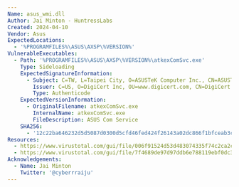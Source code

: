 ```yaml
---
Name: asus_wmi.dll
Author: Jai Minton - HuntressLabs
Created: 2024-04-10
Vendor: Asus
ExpectedLocations:
  - '%PROGRAMFILES%\ASUS\AXSP\%VERSION%'
VulnerableExecutables:
  - Path: '%PROGRAMFILES%\ASUS\AXSP\%VERSION%\atkexComSvc.exe'
    Type: Sideloading
    ExpectedSignatureInformation:
      - Subject: C=TW, L=Taipei City, O=ASUSTeK Computer Inc., CN=ASUSTeK Computer Inc.
        Issuer: C=US, O=DigiCert Inc, OU=www.digicert.com, CN=DigiCert EV Code Signing CA (SHA2)
        Type: Authenticode
    ExpectedVersionInformation:
      - OriginalFilename: atkexComSvc.exe
        InternalName: atkexComSvc.exe
        FileDescription: ASUS Com Service
    SHA256:
      - '12c22ba646232d5d5087d0300d5cfd46fed424f26143a02dc866f1bfceab3c10'
Resources:
  - https://www.virustotal.com/gui/file/006f91524d53d483074335f74c2ca2c10cab9b64de86f6151eedfa53174434f2/relations
  - https://www.virustotal.com/gui/file/7f4689de97d97ddb6e788119ebf0dc3707c66f8216d7cbc79ea329d0c3df63bf/details
Acknowledgements:
  - Name: Jai Minton
    Twitter: '@cyberrraiju'
---
```


